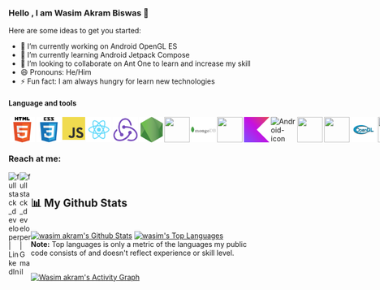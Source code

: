 ### Hello , I am Wasim Akram Biswas 👋



Here are some ideas to get you started:

- 🔭 I’m currently working on Android OpenGL ES
- 🌱 I’m currently learning Android Jetpack Compose
- 👯 I’m looking to collaborate on Ant One to learn and increase my skill
- 😄 Pronouns: He/Him
- ⚡ Fun fact: I am always hungry for learn new technologies
 

#### Language and tools
<div style="display:flex; flex-direction:row;">
<img style="margin-left:2px" src="https://raw.githubusercontent.com/github/explore/80688e429a7d4ef2fca1e82350fe8e3517d3494d/topics/html/html.png" width="50" height="50"/>
<img style="margin-left:2px" src="https://raw.githubusercontent.com/github/explore/80688e429a7d4ef2fca1e82350fe8e3517d3494d/topics/css/css.png" width="50" height="50"/>
 <img style="margin-left:2px" src="https://raw.githubusercontent.com/github/explore/80688e429a7d4ef2fca1e82350fe8e3517d3494d/topics/javascript/javascript.png" width="45" height="45"/>
 <img style="margin-left:2px" src="https://raw.githubusercontent.com/github/explore/80688e429a7d4ef2fca1e82350fe8e3517d3494d/topics/react/react.png" width="50" height="50"/>
 <img style="margin-left:2px" src="https://raw.githubusercontent.com/github/explore/80688e429a7d4ef2fca1e82350fe8e3517d3494d/topics/redux/redux.png" width="50" height="50"/>
 <img style="margin-left:2px" src="https://raw.githubusercontent.com/github/explore/80688e429a7d4ef2fca1e82350fe8e3517d3494d/topics/nodejs/nodejs.png" width="50" height="50"/>
 <img src="https://cdn.worldvectorlogo.com/logos/postgresql.svg" width="50" height="50"/>
 <img style="margin-left:2px" src="https://raw.githubusercontent.com/github/explore/80688e429a7d4ef2fca1e82350fe8e3517d3494d/topics/mongodb/mongodb.png" width="50" height="50"/>
 <img style="margin-left:2px" src="https://cdn.worldvectorlogo.com/logos/java.svg" width="50" height="50"/>
 <img style="margin-left:3px" src="https://raw.githubusercontent.com/github/explore/80688e429a7d4ef2fca1e82350fe8e3517d3494d/topics/kotlin/kotlin.png" width="50" height="50" alt="kotlin"/>
 <img style="margin-left:3px" src="https://avatars.githubusercontent.com/u/6955922?s=200&v=4" width="50" height="50" alt="Android-icon"/>

 <img style="margin-left:2px" src="https://upload.wikimedia.org/wikipedia/commons/archive/3/35/20190417225046%21The_C_Programming_Language_logo.svg" width="50" height="50"/>
  
  <img style="margin-left:3px" src="https://cdn.worldvectorlogo.com/logos/c.svg" width="50" height="50"/>
 <img style="margin-left:3px" src="https://raw.githubusercontent.com/github/explore/80688e429a7d4ef2fca1e82350fe8e3517d3494d/topics/opengl/opengl.png" alt="open-gl" width="50" height="50"/> 
 
  <img style="margin-left:3px" src="https://cdn.worldvectorlogo.com/logos/git-icon.svg" width="50" height="50"/>
 
</div>

### Reach at me:
[<img align="left" alt="fullstack_developer | LinkedIn" width="22px" src="https://cdn.jsdelivr.net/npm/simple-icons@v3/icons/linkedin.svg" />](https://www.linkedin.com/in/wasim-akram-biswas-753b77204/)
[<img align="left" alt="fullstack_developer | Gmail" width="22px" src="https://cdn.jsdelivr.net/npm/simple-icons@v3/icons/gmail.svg" />](mailto:wasimakram15185@gmail.com)
 <br/>
 
## 📊 My Github Stats

  <br/>
    <a href="https://github.com/wasim15185/github-readme-stats"><img alt="wasim akram's Github Stats" src="https://github-readme-stats.vercel.app/api?username=wasim15185&show_icons=true&count_private=true&theme=react&hide_border=true&bg_color=0D1117" /></a>
  <a href="https://github.com/wasim15185/github-readme-stats"><img alt="wasim's Top Languages" src="https://github-readme-stats.vercel.app/api/top-langs/?username=wasim15185&langs_count=8&count_private=true&layout=compact&theme=react&hide_border=true&bg_color=0D1117" /></a>
  <br/>
  <b>Note:</b> Top languages is only a metric of the languages my public code consists of and doesn't reflect experience or skill level.


<br/>
<br/>

<a href="https://github.com/wasim15185/github-readme-activity-graph"><img alt="Wasim akram's Activity Graph" src="https://activity-graph.herokuapp.com/graph?username=wasim15185&bg_color=0D1117&color=5BCDEC&line=5BCDEC&point=FFFFFF&hide_border=true" /></a>

<br/>
<br/>
